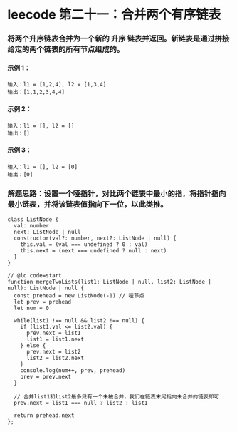 # leecode 第二十一：合并两个有序链表
### 将两个升序链表合并为一个新的 升序 链表并返回。新链表是通过拼接给定的两个链表的所有节点组成的。
#### 示例 1：
```
输入：l1 = [1,2,4], l2 = [1,3,4]
输出：[1,1,2,3,4,4]
```
#### 示例 2：
```
输入：l1 = [], l2 = []
输出：[]
```
#### 示例 3：
```
输入：l1 = [], l2 = [0]
输出：[0]
```
### 解题思路：设置一个哑指针，对比两个链表中最小的指，将指针指向最小链表，并将该链表值指向下一位，以此类推。
```
class ListNode {
  val: number
  next: ListNode | null
  constructor(val?: number, next?: ListNode | null) {
    this.val = (val === undefined ? 0 : val)
    this.next = (next === undefined ? null : next)
  }
}

// @lc code=start
function mergeTwoLists(list1: ListNode | null, list2: ListNode | null): ListNode | null {
  const prehead = new ListNode(-1) // 哑节点
  let prev = prehead
  let num = 0

  while(list1 !== null && list2 !== null) {
    if (list1.val <= list2.val) {
      prev.next = list1
      list1 = list1.next
    } else {
      prev.next = list2
      list2 = list2.next
    }
    console.log(num++, prev, prehead)
    prev = prev.next
  }

  // 合并list1和list2最多只有一个未被合并，我们在链表末尾指向未合并的链表即可
  prev.next = list1 === null ? list2 : list1

  return prehead.next
};
```